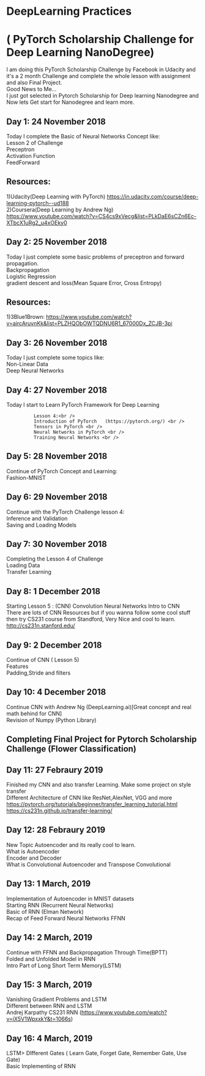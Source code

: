 # DeepLearning Practices
# ( PyTorch Scholarship Challenge for Deep Learning NanoDegree)<br />
I am doing this PyTorch Scholarship Challenge by Facebook in Udacity and it's a 2 month Challenge and complete the whole lesson with assignment and also Final Project.<br />
Good News to Me...<br />
I just got selected in Pytorch Scholarship for Deep learning Nanodegree and Now lets Get start for Nanodegree and learn more.

## Day 1: 24 November 2018
Today I complete the Basic of Neural Networks Concept like:<br />
                  Lesson 2 of Challenge <br />
                  Preceptron<br />
                  Activation Function<br />
                  FeedForward<br />
## Resources:
1)Udacity(Deep Learning with PyTorch) https://in.udacity.com/course/deep-learning-pytorch--ud188 <br />
2)Coursera(Deep Learning by Andrew Ng) https://www.youtube.com/watch?v=CS4cs9xVecg&list=PLkDaE6sCZn6Ec-XTbcX1uRg2_u4xOEky0
                  
## Day 2: 25 November 2018
Today I just complete some basic problems of preceptron and forward propagation.<br />
   Backpropagation<br />
   Logistic Regression<br />
   gradient descent and loss(Mean Square Error, Cross Entropy)<br />
## Resources:
1)3Blue1Brown: https://www.youtube.com/watch?v=aircAruvnKk&list=PLZHQObOWTQDNU6R1_67000Dx_ZCJB-3pi 

## Day 3: 26 November 2018
Today I just complete some topics like: <br />
             Non-Linear Data<br />
             Deep Neural Networks <br />
             
## Day 4: 27 November 2018
Today I start to Learn PyTorch Framework for Deep Learning<br />


              Lesson 4:<br />
              Introduction of PyTorch   (https://pytorch.org/) <br />  
              Tensors in PyTorch <br />
              Neural Networks in PyTorch <br />
              Training Neural Networks <br />

## Day 5: 28 November 2018
Continue of PyTorch Concept and Learning: <br />
              Fashion-MNIST
             
## Day 6: 29 November 2018
Continue with the PyTorch Challenge lesson 4:<br />
              Inference and Validation<br />
              Saving and Loading Models <br />
              
 ## Day 7: 30 November 2018
 Completing the Lesson 4 of Challenge<br />
              Loading Data<br />
              Transfer Learning<br />
    
 ## Day 8: 1 December 2018
 Starting Lesson 5 : (CNN) Convolution Neural Networks
               Intro to CNN<br />
 There are lots of CNN Resources but if you wanna follow some cool stuff then try CS231 course from Standford, Very Nice and cool to learn.
 http://cs231n.stanford.edu/
 
 ## Day 9: 2 December 2018
 Continue of CNN ( Lesson 5) <br />
 Features<br />
 Padding,Stride and filters<br />
 
 ## Day 10: 4 December 2018
 Continue CNN with Andrew Ng (DeepLearning.ai)[Great concept and real math behind for CNN]<br />
 Revision of Numpy (Python Library)
 
 ## Completing Final Project for Pytorch Scholarship Challenge (Flower Classification)
 
 ## Day 11: 27 Febraury 2019
 Finished my CNN and also transfer Learning. Make some project on style transfer</br >
 Different Architecture of CNN like ResNet,AlexNet, VGG and more<br />
 https://pytorch.org/tutorials/beginner/transfer_learning_tutorial.html<br/>
 https://cs231n.github.io/transfer-learning/
 
 ## Day 12: 28 Febraury 2019
 New Topic Autoencoder and its really cool to learn.<br />
               What is Autoencoder <br />
               Encoder and Decoder <br />
               What is Convolutional Autoencoder and Transpose Convolutional <br />
 ## Day 13: 1 March, 2019
 Implementation of Autoencoder in MNIST datasets<br/>
 Starting RNN (Recurrent Neural Networks)<br/>
        Basic of RNN (Elman Network)<br/>
        Recap of Feed Forward Neural Networks FFNN
               
## Day 14: 2 March, 2019
Continue with FFNN and Backpropagation Through Time(BPTT)<br/>
Folded and Unfolded Model in RNN<br/>
Intro Part of Long Short Term Memory(LSTM)<br/>

## Day 15: 3 March, 2019
Vanishing Gradient Problems and LSTM<br/>
Different between RNN and LSTM<br/>
 Andrej Karpathy CS231  RNN (https://www.youtube.com/watch?v=iX5V1WpxxkY&t=1066s)

## Day 16: 4 March, 2019
LSTM> DIfferent Gates ( Learn Gate, Forget Gate, Remember Gate, Use Gate)<br/>
Basic Implementing of RNN
 
